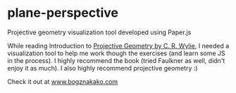 # plane-perspective
Projective geometry visualization tool developed using Paper.js

While reading Introduction to [Projective Geometry by C. R. Wylie](https://www.amazon.com/Introduction-Projective-Geometry-Dover-Mathematics/dp/048646895X), I needed a visualization tool to help me work though the exercises (and learn some JS in the process). I highly recommend the book (tried Faulkner as well, didn't enjoy it as much). I also highly recommend projective geometry :)

Check it out at www.bogznakako.com
